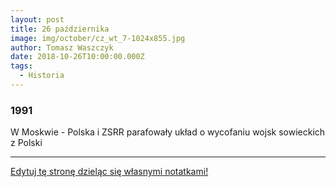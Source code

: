 ```yaml
---
layout: post
title: 26 października
image: img/october/cz_wt_7-1024x855.jpg
author: Tomasz Waszczyk
date: 2018-10-26T10:00:00.000Z
tags:
  - Historia
---
```


### 1991

W Moskwie - Polska i ZSRR parafowały układ o wycofaniu wojsk sowieckich z Polski

---

<a href="https://github.com/TomaszWaszczyk/historia.waszczyk.com/edit/master/src/content/october-26.md" target="_blank">Edytuj tę stronę dzieląc się własnymi notatkami!</a>
